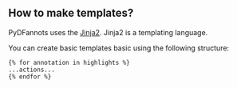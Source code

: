 ## How to make templates?

PyDFannots uses the [Jinja2](https://jinja.palletsprojects.com/en/3.1.x/templates/). Jinja2 is a templating language.

You can create basic templates basic using the following structure:

```jinja2
{% for annotation in highlights %}
...actions...
{% endfor %}
```